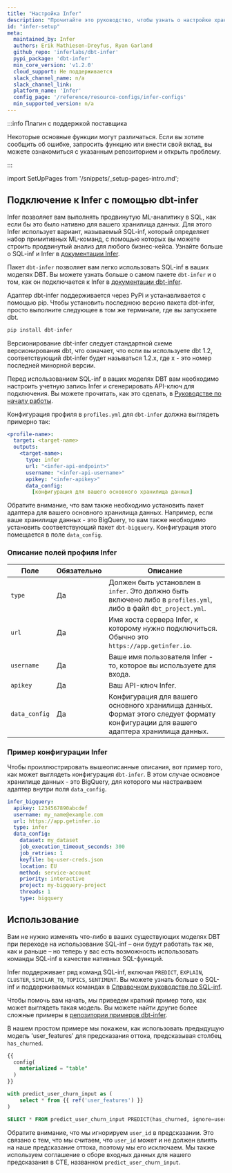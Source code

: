 ```yaml
---
title: "Настройка Infer"
description: "Прочитайте это руководство, чтобы узнать о настройке хранилища Infer в dbt."
id: "infer-setup"
meta:
  maintained_by: Infer
  authors: Erik Mathiesen-Dreyfus, Ryan Garland
  github_repo: 'inferlabs/dbt-infer'
  pypi_package: 'dbt-infer'
  min_core_version: 'v1.2.0'
  cloud_support: Не поддерживается
  slack_channel_name: n/a
  slack_channel_link: 
  platform_name: 'Infer'
  config_page: '/reference/resource-configs/infer-configs'
  min_supported_version: n/a
---
```


:::info Плагин с поддержкой поставщика

Некоторые основные функции могут различаться. Если вы хотите сообщить об ошибке, запросить функцию или внести свой вклад, вы можете ознакомиться с указанным репозиторием и открыть проблему.

:::

import SetUpPages from '/snippets/_setup-pages-intro.md';

<SetUpPages meta={frontMatter.meta} />


## Подключение к Infer с помощью **dbt-infer**

Infer позволяет вам выполнять продвинутую ML-аналитику в SQL, как если бы это было нативно для вашего хранилища данных. 
Для этого Infer использует вариант, называемый SQL-inf, который определяет набор примитивных ML-команд, с помощью которых 
вы можете строить продвинутый анализ для любого бизнес-кейса. 
Узнайте больше о SQL-inf и Infer в [документации Infer](https://docs.getinfer.io/).

Пакет `dbt-infer` позволяет вам легко использовать SQL-inf в ваших моделях DBT. 
Вы можете узнать больше о самом пакете `dbt-infer` и о том, как он подключается к Infer в [документации dbt-infer](https://dbt.getinfer.io/).

Адаптер dbt-infer поддерживается через PyPi и устанавливается с помощью pip. 
Чтобы установить последнюю версию пакета dbt-infer, просто выполните следующее в том же терминале, где вы запускаете dbt.
```python
pip install dbt-infer
```

Версионирование dbt-infer следует стандартной схеме версионирования dbt, что означает, что если вы используете dbt 1.2, соответствующий dbt-infer будет называться 1.2.x, где x - это номер последней минорной версии.

Перед использованием SQL-inf в ваших моделях DBT вам необходимо настроить учетную запись Infer и сгенерировать API-ключ для подключения. 
Вы можете прочитать, как это сделать, в [Руководстве по началу работы](https://docs.getinfer.io/docs/reference/integrations/dbt).

Конфигурация профиля в `profiles.yml` для `dbt-infer` должна выглядеть примерно так:

<File name='~/.dbt/profiles.yml'>

```yaml
<profile-name>:
  target: <target-name>
  outputs:
    <target-name>:
      type: infer
      url: "<infer-api-endpoint>"
      username: "<infer-api-username>"
      apikey: "<infer-apikey>"
      data_config:
        [конфигурация для вашего основного хранилища данных]  
```

</File>

Обратите внимание, что вам также необходимо установить пакет адаптера для вашего основного хранилища данных. 
Например, если ваше хранилище данных - это BigQuery, то вам также необходимо установить соответствующий пакет `dbt-bigquery`. 
Конфигурация этого помещается в поле `data_config`.

### Описание полей профиля Infer

| Поле        | Обязательно | Описание                                                                                                                                       |
|-------------|-------------|------------------------------------------------------------------------------------------------------------------------------------------------|
| `type`      | Да          | Должен быть установлен в `infer`. Это должно быть включено либо в `profiles.yml`, либо в файл `dbt_project.yml`.                             |
| `url`       | Да          | Имя хоста сервера Infer, к которому нужно подключиться. Обычно это `https://app.getinfer.io`.                                                |
| `username`  | Да          | Ваше имя пользователя Infer - то, которое вы используете для входа.                                                                           |
| `apikey`    | Да          | Ваш API-ключ Infer.                                                                                                                          |
| `data_config` | Да        | Конфигурация для вашего основного хранилища данных. Формат этого следует формату конфигурации для вашего адаптера хранилища данных.          |


### Пример конфигурации Infer

Чтобы проиллюстрировать вышеописанные описания, вот пример того, как может выглядеть конфигурация `dbt-infer`. 
В этом случае основное хранилище данных - это BigQuery, для которого мы настраиваем адаптер внутри поля `data_config`.

```yaml
infer_bigquery:
  apikey: 1234567890abcdef
  username: my_name@example.com
  url: https://app.getinfer.io
  type: infer
  data_config:
    dataset: my_dataset
    job_execution_timeout_seconds: 300
    job_retries: 1
    keyfile: bq-user-creds.json
    location: EU
    method: service-account
    priority: interactive
    project: my-bigquery-project
    threads: 1
    type: bigquery
```

## Использование

Вам не нужно изменять что-либо в ваших существующих моделях DBT при переходе на использование SQL-inf – 
они будут работать так же, как и раньше – но теперь у вас есть возможность использовать команды SQL-inf 
в качестве нативных SQL-функций.

Infer поддерживает ряд команд SQL-inf, включая 
`PREDICT`, `EXPLAIN`, `CLUSTER`, `SIMILAR_TO`, `TOPICS`, `SENTIMENT`. 
Вы можете узнать больше о SQL-inf и поддерживаемых командах в [Справочном руководстве по SQL-inf](https://docs.getinfer.io/docs/category/commands).

Чтобы помочь вам начать, мы приведем краткий пример того, как может выглядеть такая модель. 
Вы можете найти другие более сложные примеры в [репозитории примеров dbt-infer](https://github.com/inferlabs/dbt-infer-examples).

В нашем простом примере мы покажем, как использовать предыдущую модель 'user_features' для предсказания оттока, 
предсказывая столбец `has_churned`.

```sql title="predict_user_churn.sql"
{{
  config(
    materialized = "table"
  )
}}

with predict_user_churn_input as (
    select * from {{ ref('user_features') }}
)

SELECT * FROM predict_user_churn_input PREDICT(has_churned, ignore=user_id)
```

Обратите внимание, что мы игнорируем `user_id` в предсказании. 
Это связано с тем, что мы считаем, что `user_id` может и не должен влиять на наше предсказание оттока, поэтому мы его исключаем. 
Мы также используем соглашение о сборе входных данных для нашего предсказания в CTE, названном `predict_user_churn_input`.